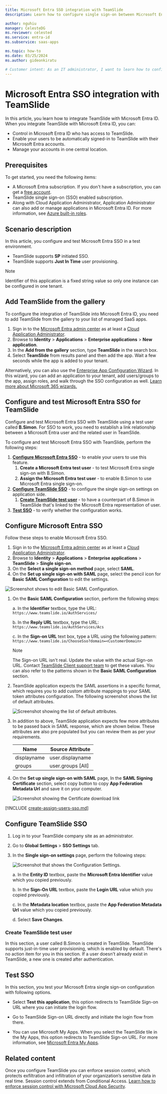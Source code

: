 ```yaml
---
title: Microsoft Entra SSO integration with TeamSlide
description: Learn how to configure single sign-on between Microsoft Entra ID and TeamSlide.

author: nguhiu
manager: CelesteDG
ms.reviewer: celested
ms.service: entra-id
ms.subservice: saas-apps

ms.topic: how-to
ms.date: 03/25/2024
ms.author: gideonkiratu

# Customer intent: As an IT administrator, I want to learn how to configure single sign-on between Microsoft Entra ID and TeamSlide so that I can control who has access to TeamSlide, enable automatic sign-in with Microsoft Entra accounts, and manage my accounts in one central location.
---
```


# Microsoft Entra SSO integration with TeamSlide

In this article,  you learn how to integrate TeamSlide with Microsoft Entra ID. When you integrate TeamSlide with Microsoft Entra ID, you can:

* Control in Microsoft Entra ID who has access to TeamSlide.
* Enable your users to be automatically signed-in to TeamSlide with their Microsoft Entra accounts.
* Manage your accounts in one central location.

## Prerequisites

To get started, you need the following items:

* A Microsoft Entra subscription. If you don't have a subscription, you can get a [free account](https://azure.microsoft.com/free/).
* TeamSlide single sign-on (SSO) enabled subscription.
* Along with Cloud Application Administrator, Application Administrator can also add or manage applications in Microsoft Entra ID.
For more information, see [Azure built-in roles](~/identity/role-based-access-control/permissions-reference.md).

## Scenario description

In this article,  you configure and test Microsoft Entra SSO in a test environment.

* TeamSlide supports **SP** initiated SSO.
* TeamSlide supports **Just In Time** user provisioning.

> [!NOTE]
> Identifier of this application is a fixed string value so only one instance can be configured in one tenant.

## Add TeamSlide from the gallery

To configure the integration of TeamSlide into Microsoft Entra ID, you need to add TeamSlide from the gallery to your list of managed SaaS apps.

1. Sign in to the [Microsoft Entra admin center](https://entra.microsoft.com) as at least a [Cloud Application Administrator](~/identity/role-based-access-control/permissions-reference.md#cloud-application-administrator).
1. Browse to **Identity** > **Applications** > **Enterprise applications** > **New application**.
1. In the **Add from the gallery** section, type **TeamSlide** in the search box.
1. Select **TeamSlide** from results panel and then add the app. Wait a few seconds while the app is added to your tenant.

 Alternatively, you can also use the [Enterprise App Configuration Wizard](https://portal.office.com/AdminPortal/home?Q=Docs#/azureadappintegration). In this wizard, you can add an application to your tenant, add users/groups to the app, assign roles, and walk through the SSO configuration as well. [Learn more about Microsoft 365 wizards.](/microsoft-365/admin/misc/azure-ad-setup-guides)

<a name='configure-and-test-azure-ad-sso-for-teamslide'></a>

## Configure and test Microsoft Entra SSO for TeamSlide

Configure and test Microsoft Entra SSO with TeamSlide using a test user called **B.Simon**. For SSO to work, you need to establish a link relationship between a Microsoft Entra user and the related user in TeamSlide.

To configure and test Microsoft Entra SSO with TeamSlide, perform the following steps:

1. **[Configure Microsoft Entra SSO](#configure-azure-ad-sso)** - to enable your users to use this feature.
    1. **Create a Microsoft Entra test user** - to test Microsoft Entra single sign-on with B.Simon.
    1. **Assign the Microsoft Entra test user** - to enable B.Simon to use Microsoft Entra single sign-on.
1. **[Configure TeamSlide SSO](#configure-teamslide-sso)** - to configure the single sign-on settings on application side.
    1. **[Create TeamSlide test user](#create-teamslide-test-user)** - to have a counterpart of B.Simon in TeamSlide that's linked to the Microsoft Entra representation of user.
1. **[Test SSO](#test-sso)** - to verify whether the configuration works.

<a name='configure-azure-ad-sso'></a>

## Configure Microsoft Entra SSO

Follow these steps to enable Microsoft Entra SSO.

1. Sign in to the [Microsoft Entra admin center](https://entra.microsoft.com) as at least a [Cloud Application Administrator](~/identity/role-based-access-control/permissions-reference.md#cloud-application-administrator).
1. Browse to **Identity** > **Applications** > **Enterprise applications** > **TeamSlide** > **Single sign-on**.
1. On the **Select a single sign-on method** page, select **SAML**.
1. On the **Set up single sign-on with SAML** page, select the pencil icon for **Basic SAML Configuration** to edit the settings.

  ![Screenshot shows to edit Basic SAML Configuration.](common/edit-urls.png "Basic Configuration")

1. On the **Basic SAML Configuration** section, perform the following steps:

    a. In the **Identifier** textbox, type the URL:
    `https://www.teamslide.io/AuthServices/`

    b. In the **Reply URL** textbox, type the URL:
    `https://www.teamslide.io/AuthServices/Acs` 

    c. In the **Sign-on URL** text box, type a URL using the following pattern:
    `https://www.teamslide.io/ChooseSso?domain=<CustomerDomain>`

    > [!NOTE]
	> The Sign-on URL isn't real. Update the value with the actual Sign-on URL. Contact [TeamSlide Client support team](mailto:support@aploris.com) to get these values. You can also refer to the patterns shown in the **Basic SAML Configuration** section.

1. TeamSlide application expects the SAML assertions in a specific format, which requires you to add custom attribute mappings to your SAML token attributes configuration. The following screenshot shows the list of default attributes.

    ![Screenshot showing the list of default attributes.](common/default-attributes.png)

1. In addition to above, TeamSlide application expects few more attributes to be passed back in SAML response, which are shown below. These attributes are also pre populated but you can review them as per your requirements.

    | Name | Source Attribute|
    | ------------ | --------- |
    | displayname | user.displayname |
    | groups | user.groups [All] |
   
1. On the **Set up single sign-on with SAML** page, In the **SAML Signing Certificate** section, select copy button to copy **App Federation Metadata Url** and save it on your computer.

	![Screenshot showing the Certificate download link](common/copy-metadataurl.png)

<a name='create-an-azure-ad-test-user'></a>

[!INCLUDE [create-assign-users-sso.md](~/identity/saas-apps/includes/create-assign-users-sso.md)]

## Configure TeamSlide SSO

1. Log in to your TeamSlide company site as an administrator.

1. Go to **Global Settings** > **SSO Settings** tab.

1. In the **Single sign-on settings** page, perform the following steps:

    ![Screenshot that shows the Configuration Settings.](./media/teamslide-tutorial/settings.png "Configuration")

    a. In the **Entity ID** textbox, paste the **Microsoft Entra Identifier** value which you copied previously.

    b. In the **Sign-On URL** textbox, paste the **Login URL** value which you copied previously.

    c. In the **Metadata location** textbox, paste the **App Federation Metadata Url** value which you copied previously.

    d. Select **Save Changes**.

### Create TeamSlide test user

In this section, a user called B.Simon is created in TeamSlide. TeamSlide supports just-in-time user provisioning, which is enabled by default. There's no action item for you in this section. If a user doesn't already exist in TeamSlide, a new one is created after authentication.

## Test SSO

In this section, you test your Microsoft Entra single sign-on configuration with following options. 

* Select **Test this application**, this option redirects to TeamSlide Sign-on URL where you can initiate the login flow. 

* Go to TeamSlide Sign-on URL directly and initiate the login flow from there.

* You can use Microsoft My Apps. When you select the TeamSlide tile in the My Apps, this option redirects to TeamSlide Sign-on URL. For more information, see [Microsoft Entra My Apps](/azure/active-directory/manage-apps/end-user-experiences#azure-ad-my-apps).

## Related content

Once you configure TeamSlide you can enforce session control, which protects exfiltration and infiltration of your organization’s sensitive data in real time. Session control extends from Conditional Access. [Learn how to enforce session control with Microsoft Cloud App Security](/cloud-app-security/proxy-deployment-aad).
